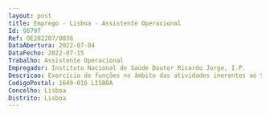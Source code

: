 ```yaml
--- 
layout: post
title: Emprego - Lisboa - Assistente Operacional
Id: 98797
Ref: OE202207/0036
DataAbertura: 2022-07-04
DataFecho: 2022-07-15
Trabalho: Assistente Operacional
Empregador: Instituto Nacional de Saúde Doutor Ricardo Jorge, I.P.
Descricao: Exercício de funções no âmbito das atividades inerentes ao Setor de Gestão e Apoio Laboratorial (SAL), nomeadamente a realização de funções de natureza executiva, de aplicações de métodos e processos, com base em diretivas bem definidas e instruções gerais, de baixo grau de complexidade, nas áreas de atuação comum e instrumentais e nos vários domínios de atuação dos órgãos e serviços, nomeadamente o Apoio às Unidades Laboratoriais.o Apoio ao secretariado do SAL.o Recepção de produtos biológicos provenientes do exterior e registo no livro de entradas.o Verificação da conformidade da prescrição médica com as colheitas efectuadas.o Recepção de encomendas.o Atendimento e encaminhamento de utentes.o Repor consumos no SAL. o Arrumar material proveniente da sala de lavagem esterilização.o Preparar material para esterilização  pinças, tesouras, etc.o Repor material nas salas de colheita.o Limpar equipamentos.o Efectuar registo de ocorrências.o Efetuar a triagem das amostras biológicas.o Serviço externo.
CodigoPostal: 1649-016 LISBOA
Concelho: Lisboa
Distrito: Lisboa
--- 
```

